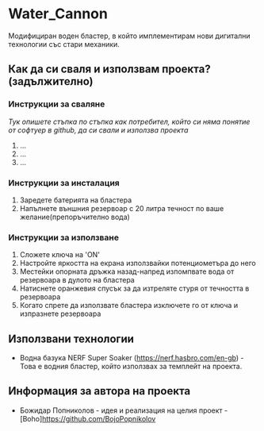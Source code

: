 # Water_Cannon

Модифициран воден бластер, в който имплементирам нови дигитални технологии със стари механики.

## Как да си сваля и използвам проекта? (задължително)

### Инструкции за сваляне
*Тук опишете стъпка по стъпка как потребител, който си няма понятие от софтуер в github, да си свали и използва проекта*

1) ...
2) ...
3) ...

### Инструкции за инсталация

1) Заредете батерията на бластера
2) Напълнете външния резервоар с 20 литра течност по ваше желание(препоръчително вода)

### Инструкции за използване

1) Сложете ключа на 'ON'
2) Настройте яркостта на екрана използвайки потенциометъра до него
3) Местейки опорната дръжка назад-напред изпомпвате вода от резервоара в дулото на бластера
4) Натиснете оранжевия спусък за да изтреляте стуря от течността в резервоара
5) Когато спрете да използвате бластера изключете го от ключа и изпразнете резервоара

## Използвани технологии

* Водна базука NERF Super Soaker (https://nerf.hasbro.com/en-gb) - Това е водния бластер, който използвах за темплейт на проекта.

## Информация за автора на проекта

* Божидар Попниколов - идея и реализация на целия проект - [Boho]https://github.com/BojoPopnikolov
